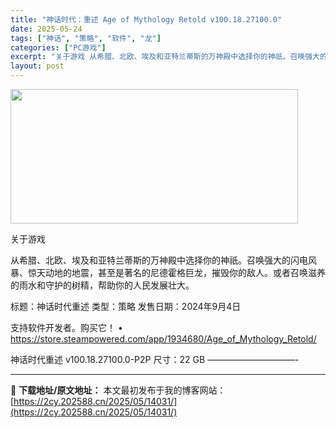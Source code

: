 ```yaml
---
title: "神话时代：重述 Age of Mythology Retold v100.18.27100.0"
date: 2025-05-24
tags: ["神话", "策略", "软件", "龙"]
categories: ["PC游戏"]
excerpt: "关于游戏 从希腊、北欧、埃及和亚特兰蒂斯的万神殿中选择你的神祇。召唤强大的闪电风暴、惊天动地的地震，甚至是著名的尼德霍格巨龙，摧毁你的敌人。或者召唤滋养的雨水和守护的树精，帮助你的人民发展壮大。 标题：神话时代重述 类型：策略 发售日期：2024年9月4日 支持软件开发者。购买它！ • https:&hellip;"
layout: post
---
```


<img src="https://2cy.202588.cn/wp-content/uploads/2025/05/2025052402341298.jpg" alt="" width="460" height="215" class="aligncenter size-full wp-image-14032" />

关于游戏

从希腊、北欧、埃及和亚特兰蒂斯的万神殿中选择你的神祇。召唤强大的闪电风暴、惊天动地的地震，甚至是著名的尼德霍格巨龙，摧毁你的敌人。或者召唤滋养的雨水和守护的树精，帮助你的人民发展壮大。

标题：神话时代重述
类型：策略
发售日期：2024年9月4日

支持软件开发者。购买它！
• https://store.steampowered.com/app/1934680/Age_of_Mythology_Retold/

神话时代重述 v100.18.27100.0-P2P
尺寸：22 GB
——————————- 

---
📖 **下载地址/原文地址：** 本文最初发布于我的博客网站：[https://2cy.202588.cn/2025/05/14031/](https://2cy.202588.cn/2025/05/14031/)
